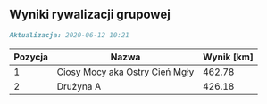 ## Wyniki rywalizacji grupowej

```markdown
Aktualizacja: 2020-06-12 10:21
```

Pozycja | Nazwa | Wynik [km] |
------------ | -------------  | -------------
 1 |Ciosy Mocy aka Ostry Cień Mgły | 462.78 
 2 |Drużyna A | 426.18